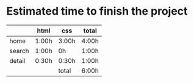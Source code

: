 # Estimated time to finish the project

|        | html  | css   | total |
| ------ | ----- | ----- | ----- |
| home   | 1:00h | 3:00h | 4:00h |
| search | 1:00h | 0h    | 1:00h |
| detail | 0:30h | 0:30h | 1:00h |
|        |       | total | 6:00h |
